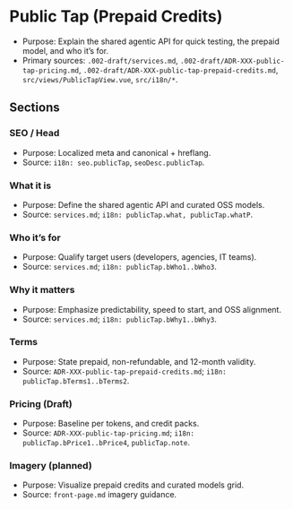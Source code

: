 # Public Tap (Prepaid Credits)

- Purpose: Explain the shared agentic API for quick testing, the prepaid model, and who it’s for.
- Primary sources: `.002-draft/services.md`, `.002-draft/ADR-XXX-public-tap-pricing.md`, `.002-draft/ADR-XXX-public-tap-prepaid-credits.md`, `src/views/PublicTapView.vue`, `src/i18n/*`.

## Sections

### SEO / Head

- Purpose: Localized meta and canonical + hreflang.
- Source: `i18n: seo.publicTap`, `seoDesc.publicTap`.

### What it is

- Purpose: Define the shared agentic API and curated OSS models.
- Source: `services.md`; `i18n: publicTap.what, publicTap.whatP`.

### Who it’s for

- Purpose: Qualify target users (developers, agencies, IT teams).
- Source: `services.md`; `i18n: publicTap.bWho1..bWho3`.

### Why it matters

- Purpose: Emphasize predictability, speed to start, and OSS alignment.
- Source: `services.md`; `i18n: publicTap.bWhy1..bWhy3`.

### Terms

- Purpose: State prepaid, non-refundable, and 12-month validity.
- Source: `ADR-XXX-public-tap-prepaid-credits.md`; `i18n: publicTap.bTerms1..bTerms2`.

### Pricing (Draft)

- Purpose: Baseline per tokens, and credit packs.
- Source: `ADR-XXX-public-tap-pricing.md`; `i18n: publicTap.bPrice1..bPrice4`, `publicTap.note`.

### Imagery (planned)

- Purpose: Visualize prepaid credits and curated models grid.
- Source: `front-page.md` imagery guidance.
